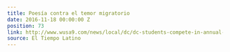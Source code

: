 ```yaml
---
title: Poesía contra el temor migratorio
date: 2016-11-18 00:00:00 Z
position: 73
link: http://www.wusa9.com/news/local/dc/dc-students-compete-in-annual-slam-poetry-competition/353627742
source: El Tiempo Latino
---
```


